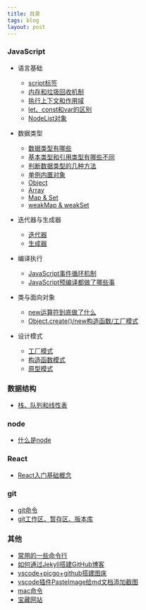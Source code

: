 ```yaml
---
title: 目录
tags: blog
layout: post
---
```


### JavaScript

- 语言基础
  - [script标签](https://moxiaodegu.github.io/2020/04/script/)
  - [内存和垃圾回收机制](https://moxiaodegu.github.io/2020/04/memory/)
  - [执行上下文和作用域](https://moxiaodegu.github.io/2020/05/execution-context/)
  - [let、const和var的区别](https://moxiaodegu.github.io/2020/01/let-var/)
  - [NodeList对象](https://moxiaodegu.github.io/2020/01/node-list-obj/)
  
- 数据类型
  - [数据类型有哪些](https://moxiaodegu.github.io/2020/03/dataType/)
  - [基本类型和引用类型有哪些不同](https://moxiaodegu.github.io/2020/01/make-difference/)
  - [判断数据类型的几种方法](https://moxiaodegu.github.io/2020/01/data-type-judgment/)
  - [单例内置对象](https://moxiaodegu.github.io/2020/01/singleton-built-object/)
  - [Object](https://moxiaodegu.github.io/2020/01/object/)
  - [Array](https://moxiaodegu.github.io/2020/02/array/)
  - [Map & Set](https://moxiaodegu.github.io/2020/02/map-and-set/)
  - [weakMap & weakSet](https://moxiaodegu.github.io/2020/02/weakmap-and-weakset/)

- 迭代器与生成器
  - [迭代器](https://moxiaodegu.github.io/2020/02/iterator/)
  - [生成器](https://moxiaodegu.github.io/2020/02/generator/)

- 编译执行
  - [JavaScript事件循环机制](https://moxiaodegu.github.io/2021/01/eventloop/)
  - [JavaScript预编译都做了哪些事](https://moxiaodegu.github.io/2021/01/precompile/)
- 类与面向对象
  - [new运算符到底做了什么](https://moxiaodegu.github.io/2020/12/new/)
  - [Object.create()/new构造函数/工厂模式](https://moxiaodegu.github.io/2020/06/object-create-Function/)
- 设计模式
  - [工厂模式](https://moxiaodegu.github.io/2020/08/factory-mode/)
  - [构造函数模式](https://moxiaodegu.github.io/2020/08/Function/)
  - [原型模式](https://moxiaodegu.github.io/2020/08/prototype/)

### 数据结构

- [栈、队列和线性表](https://moxiaodegu.github.io/2020/01/stack-queue/)

### node

- [什么是node](https://moxiaodegu.github.io/2021/01/nodejs/)

### React

- [React入门基础概念](https://moxiaodegu.github.io/2020/12/react-basics/)

<!-- **npm/yarn** -->

### git

- [git命令](https://moxiaodegu.github.io/2020/02/git/)
- [git工作区、暂存区、版本库](https://moxiaodegu.github.io/2020/02/git-stage/)

### 其他

- [常用的一些命令行](https://moxiaodegu.github.io/2020/03/tools-commoncmd/)
- [如何通过Jekyll搭建GitHub博客](https://moxiaodegu.github.io/2020/11/build-blog/)
- [vscode+picgo+github搭建图床](https://moxiaodegu.github.io/2020/07/picgo/)
- [vscode插件PasteImage给md文档添加截图](https://moxiaodegu.github.io/2020/07/PasteImage/)
- [mac命令](https://moxiaodegu.github.io/2020/07/mac/)
- [宝藏网站](https://moxiaodegu.github.io/2020/07/website/)

